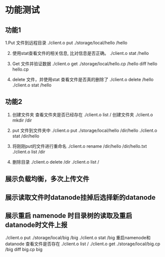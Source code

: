 # 功能测试

## 功能1
1.Put 文件到远程目录
./client.o put ./storage/local/hello /hello

2. 使用stat查看文件的相关信息, 比对信息是否正确。
./client.o stat /hello

3. Get 文件并验证数据
./client.o get ./storage/local/hello.cp /hello
diff hello hello.cp

4. delete 文件，并使用stat 查看文件是否真的删除了
./client.o delete /hello
./client.o stat /hello


## 功能2
1. 创建文件夹
查看文件夹是否已经存在
./client.o list /
创建文件夹
./client.o mkdir /dir

2. put 文件到文件夹中
./client.o put ./storage/local/hello /dir/hello
./client.o stat /dir/hello

3. 将刚刚put的文件进行重命名
./client.o rename /dir/hello /dir/hello.txt
./client.o list /dir

4. 删除目录
./client.o delete /dir
./client.o list /

## 展示负载均衡，多次上传文件
## 展示读取文件时datanode挂掉后选择新的datanode

## 展示重启 namenode 时目录树的读取及重启datanode时文件上报 
./client.o put ./storage/local/big  /big
./client.o stat /big
重启namenode和datanode
查看文件是否存在
./client.o list /
./client.o get ./storage/local/big.cp /big
diff big.cp big

